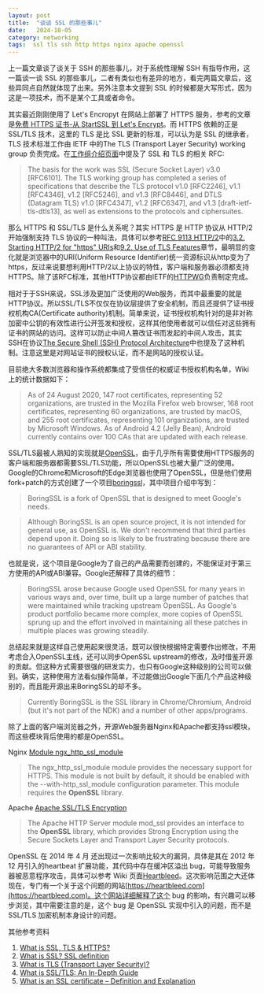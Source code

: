 ```yaml
---
layout: post
title:  "谈谈 SSL 的那些事儿"
date:   2024-10-05
category: networking
tags:  ssl tls ssh http https nginx apache openssl
---
```


上一篇文章谈了谈关于 SSH 的那些事儿，对于系统性理解 SSH 有指导作用，这一篇谈一谈 SSL 的那些事儿，二者有类似也有差异的地方，看完两篇文章后，这些异同点自然就体现了出来。另外注意本文提到 SSL 的时候都是大写形式，因为这是一项技术，而不是某个工具或者命令。

其实最近刚刚使用了 Let's Encropyt 在网站上部署了 HTTPS 服务，参考的文章是[免费 HTTPS 证书-从 StartSSL 到 Let's Encrypt](https://yangwenbo.com/articles/free-https-cert-startssl-to-letsencrypt.html)。而 HTTPS 依赖的正是 SSL/TLS 技术，这里的 TLS 是比 SSL 更新的标准，可以认为是 SSL 的继承者，TLS 技术标准工作由 IETF 中的The TLS (Transport Layer Security) working group 负责完成。在[工作组介绍页面](https://datatracker.ietf.org/wg/tls/about)中提及了 SSL 和 TLS 的相关 RFC:

> The basis for the work was SSL (Secure Socket Layer) v3.0 [RFC6101]. The TLS working group has completed a series of specifications that describe the TLS protocol v1.0 [RFC2246], v1.1 [RFC4346], v1.2 [RFC5246], and v1.3 [RFC8446], and DTLS (Datagram TLS) v1.0 [RFC4347], v1.2 [RFC6347], and v1.3 [draft-ietf-tls-dtls13], as well as extensions to the protocols and ciphersuites.

那么 HTTPS 和 SSL/TLS 是什么关系呢？其实 HTTPS 是 HTTP 协议从 HTTP/2 开始强制支持 TLS 协议的一种叫法，具体可以参考[RFC 9113 HTTP/2](https://www.rfc-editor.org/rfc/rfc9113.html)中的[3.2. Starting HTTP/2 for "https" URIs](https://www.rfc-editor.org/rfc/rfc9113.html#discover-https)和[9.2. Use of TLS Features](https://www.rfc-editor.org/rfc/rfc9113.html#name-use-of-tls-features)章节，最明显的变化就是浏览器中的URI(Uniform Resource Identifier)统一资源标识从http变为了https，反过来说要想利用HTTP/2以上协议的特性，客户端和服务器必须都支持HTTPS。除了该RFC标准，其他HTTP协议都由IETF的[HTTPWG](https://httpwg.org/)负责制定完成。

相对于于SSH来说，SSL涉及更加广泛使用的Web服务，而其中最重要的就是HTTP协议。所以SSL/TLS不仅仅在协议层提供了安全机制，而且还提供了证书授权机构CA(Certificate authority)机制。简单来说，证书授权机构针对的是非对称加密中公钥的有效性进行公开签发和授权，这样其他使用者就可以信任对这些拥有证书的网站的访问。这样可以防止中间人篡改证书而发起的中间人攻击，其实SSH在协议[The Secure Shell (SSH) Protocol Architecture](https://datatracker.ietf.org/doc/html/rfc4251#section-4.1)中也提及了这种机制。注意这里是对网站证书的授权认证，而不是网站的授权认证。

目前绝大多数浏览器和操作系统都集成了受信任的权威证书授权机构名单，Wiki上的统计数据如下：

> As of 24 August 2020, 147 root certificates, representing 52 organizations, are trusted in the Mozilla Firefox web browser, 168 root certificates, representing 60 organizations, are trusted by macOS, and 255 root certificates, representing 101 organizations, are trusted by Microsoft Windows. As of Android 4.2 (Jelly Bean), Android currently contains over 100 CAs that are updated with each release.

SSL/TLS最被人熟知的实现就是[OpenSSL](https://www.openssl.org/)，由于几乎所有需要使用HTTPS服务的客户端和服务器都需要SSL/TLS功能，所以OpenSSL也被大量广泛的使用。Google的Chrome和Microsoft的Edge浏览器也使用了OpenSSL，但是他们使用fork+patch的方式创建了一个项目[boringssl](https://github.com/google/Boringssl)，其中项目介绍中写到：

> BoringSSL is a fork of OpenSSL that is designed to meet Google's needs.

> Although BoringSSL is an open source project, it is not intended for general use, as OpenSSL is. We don't recommend that third parties depend upon it. Doing so is likely to be frustrating because there are no guarantees of API or ABI stability.

也就是说，这个项目是Google为了自己的产品需要而创建的，不能保证对于第三方使用的API或ABI兼容。Google还解释了具体的细节：

> BoringSSL arose because Google used OpenSSL for many years in various ways and, over time, built up a large number of patches that were maintained while tracking upstream OpenSSL. As Google's product portfolio became more complex, more copies of OpenSSL sprung up and the effort involved in maintaining all these patches in multiple places was growing steadily.

总结起来就是这样自己使用起来很灵活，既可以很快根据特定需要作出修改，不用考虑合入OpenSSL主线，还可以同步OpenSSL upstream的修改，及时借鉴开源的贡献。但这种方式需要很强的研发实力，也只有Google这种级别的公司可以做到。确实，这种使用方法看似操作简单，不过能做出Google下面几个产品这种级别的，而且能开源出来BoringSSL的却不多。

> Currently BoringSSL is the SSL library in Chrome/Chromium, Android (but it's not part of the NDK) and a number of other apps/programs.

除了上面的客户端浏览器之外，开源Web服务器Nginx和Apache都支持ssl模块，而这些模块背后使用的都是OpenSSL。

Nginx [Module ngx_http_ssl_module](https://nginx.org/en/docs/http/ngx_http_ssl_module.html)

> The ngx_http_ssl_module module provides the necessary support for HTTPS.
This module is not built by default, it should be enabled with the --with-http_ssl_module configuration parameter.
This module requires the **OpenSSL** library.

Apache [Apache SSL/TLS Encryption](https://httpd.apache.org/docs/2.4/ssl/)

> The Apache HTTP Server module mod_ssl provides an interface to the **OpenSSL** library, which provides Strong Encryption using the Secure Sockets Layer and Transport Layer Security protocols.

OpenSSL 在 2014 年 4 月 还出现过一次影响比较大的漏洞，具体是其在 2012 年 12 月引入的heartbeat 扩展功能，其代码中存在缓冲区溢出 bug，可能导致服务器被恶意程序攻击，具体可以参考 Wiki 页面[Heartbleed](https://en.m.wikipedia.org/wiki/Heartbleed)。这次影响范围之大还体现在，专门有一个关于这个问题的网站[https://heartbleed.com](https://heartbleed.com)。这个网站详细解释了这个 bug 的影响，有兴趣可以移步浏览，其中需要注意的是，这个 bug 是 OpenSSL 实现中引入的问题，而不是 SSL/TLS 加密机制本身设计的问题。

其他参考资料
1. [What is SSL, TLS & HTTPS?](https://www.digicert.com/what-is-ssl-tls-and-https)
2. [What is SSL? SSL definition](https://www.cloudflare.com/learning/ssl/what-is-ssl)
3. [What is TLS (Transport Layer Security)?](https://www.cloudflare.com/learning/ssl/transport-layer-security-tls/)
4. [What is SSL/TLS: An In-Depth Guide](https://www.ssl.com/article/what-is-ssl-tls-an-in-depth-guide)
5. [What is an SSL certificate – Definition and Explanation](https://www.kaspersky.com/resource-center/definitions/what-is-a-ssl-certificate)